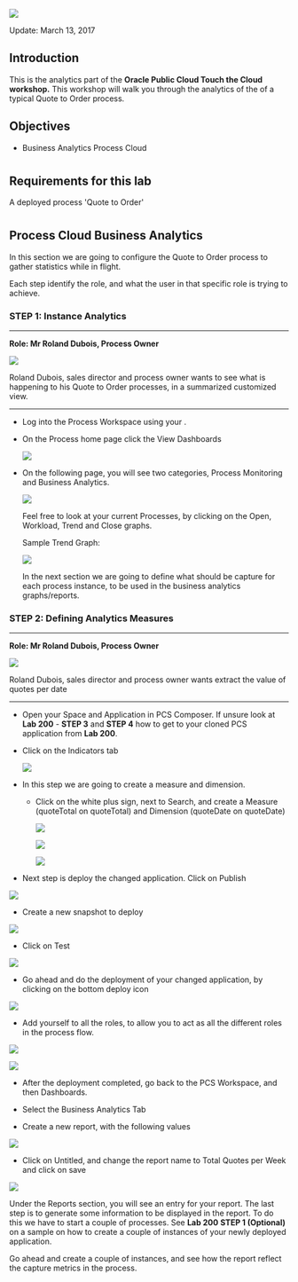 ![](images/300/HeaderImage.png)  

Update: March 13, 2017

## Introduction

This is the analytics part of the  **Oracle Public Cloud Touch the Cloud workshop.** This workshop will walk you through the analytics of the  of a typical Quote to Order process.

## Objectives

- Business Analytics Process Cloud

# 

## Requirements for this lab

A deployed process 'Quote to Order' 

# 

## Process Cloud Business Analytics

In this section we are going to configure the Quote to Order process to gather statistics while in flight.

Each step identify the role, and what the user in that specific role is trying to achieve. 

### **STEP 1**: Instance Analytics

---

**Role: Mr Roland Dubois, Process Owner**

![](images/personas/roger_frezia_sales_director.png)

  Roland Dubois, sales director and process owner wants to see what is happening to his Quote to Order processes, in a summarized customized view. 
  
---

- Log into the Process Workspace using your .

- On the Process home page click the View Dashboards

   ![](images/400/Picture1.png)

- On the following page, you will see two categories, Process Monitoring and Business Analytics.

    ![](images/400/Picture2.png)

    Feel free to look at your current Processes, by clicking on the Open, Workload, Trend and Close graphs.

    Sample Trend Graph:

    ![](images/400/Picture3.png)

    In the next section we are going to define what should be capture for each process instance, to be used in the business analytics graphs/reports.

### **STEP 2**: Defining Analytics Measures

---

**Role: Mr Roland Dubois, Process Owner**

![](images/personas/roger_frezia_sales_director.png)

  Roland Dubois, sales director and process owner wants extract the value of quotes per date

---

- Open your Space and Application in PCS Composer. If unsure look at **Lab 200** - **STEP 3** and **STEP 4** how to get to your cloned PCS application from **Lab 200**.

- Click on the Indicators tab

    ![](images/400/Picture4.png)

- In this step we are going to create a measure and dimension.
   - Click on the white plus sign, next to Search, and create a Measure (quoteTotal on quoteTotal) and Dimension (quoteDate on quoteDate)

     ![](images/400/Picture5.png)

     ![](images/400/Picture6.png)

     ![](images/400/Picture7.png)

- Next step is deploy the changed application. Click on Publish

![](images/400/Picture8.png)

- Create a new snapshot to deploy

![](images/400/Picture9.png)

- Click on Test

![](images/400/Picture10.png)

- Go ahead and do the deployment of your changed application, by clicking on the bottom deploy icon

![](images/400/Picture11.png)

- Add yourself to all the roles, to allow you to act as all the different roles in the process flow.

![](images/400/Picture12.png)

![](images/400/Picture13.png)

- After the deployment completed, go back to the PCS Workspace, and then Dashboards. 

- Select the Business Analytics Tab

- Create a new report, with the following values

![](images/400/Picture14.png)

- Click on Untitled, and change the report name to Total Quotes per Week and click on save

![](images/400/Picture15.png)

  Under the Reports section, you will see an entry for your report. The last step is to generate some information to be displayed in the report. To do this we have to start a couple of processes. See **Lab 200** **STEP 1 (Optional)** on a sample on how to create a couple of instances of your newly deployed application.

  Go ahead and create a couple of instances, and see how the report reflect the capture metrics in the process.







